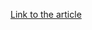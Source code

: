 [Link to the article](https://docs.microsoft.com/en-us/windows-server/administration/windows-commands/ftp)

